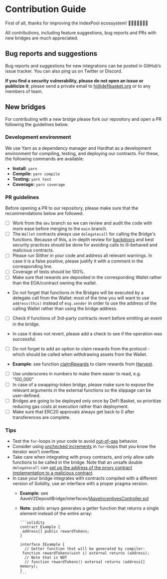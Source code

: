 # Contribution Guide

First of all, thanks for improving the IndexPool ecossystem! 🚀👨🏻‍🚀👩🏻‍🚀

All contributions, including feature suggestions, bug reports and PRs with new bridges are much appreciated.

## **Bug reports and suggestions**

Bug reports and suggestions for new integrations can be posted in GitHub’s issue tracker. You can also ping us on Twitter or Discord.

**If you find a security vulnerability, please do not open an issue or publicize it**; please send a private email to [hi@defibasket.org](mailto:hi@defibasket.org) or to any members of team.

## **New bridges**

For contributing with a new bridge please fork our repository and open a PR following the guidelines below.

### Development environment

We use Yarn as a dependency manager and Hardhat as a development environment for compiling, testing, and deploying our contracts. For these, the following commands are available:

- **Install**: `yarn`
- **Compile:** `yarn compile`
- **Testing:** `yarn test`
- **Coverage:** `yarn coverage`

### PR guidelines

Before opening a PR to our repository, please make sure that the recommendations below are followed.

- [ ]  Work from the  `dev` branch so we can review and audit the code with more ease before merging to the `main` branch.
- [ ]  The `Wallet` contracts always use `delegatecall` for calling the Bridge's functions. Because of this, a in-depth review for [backdoors](https://underhanded.soliditylang.org/) and best security practices should be done for avoiding calls to ill-behaved and malicious contracts.
  - [ ]  Please run Slither in your code and address all relevant warnings. In case it is a false positive, please justify it with a comment in the corresponding line.
  - [ ]  Coverage of tests should be 100%.
- [ ]  Make sure that rewards are deposited in the corresponding Wallet rather than the EOA/contract owning the wallet.
  - Do not forget that functions in the Bridges will be executed by a delegate call from the Wallet: most of the time you will want to use `address(this)` instead of `msg.sender` in order to use the address of the calling Wallet rather than using the bridge address.
- [ ]  Check if functions of 3rd-party contracts revert before emitting an event in the bridge.
  - In case it does not revert, please add a check to see if the operation was successful.
- [ ]  Do not forget to add an option to claim rewards from the protocol - which should be called when withdrawing assets from the Wallet.
  - **Example**: see function [claimRewards](https://github.com/defibasket/defibasket-contracts/blob/b95158cdfe746f997632bd2ac67e92a8f01b0eec/contracts/bridges/Harvest/HarvestDepositBridge.sol#L112) to claim rewards from [Harvest](https://harvest.finance/).
- [ ]  Use underscores in numbers to make them easier to read, e.g. “100_000”
- [ ]  In case of a swapping-token bridge, please make sure to expose the relevant arguments in the external functions so the slippage can be user-defined.
- [ ]  Bridges are going to be deployed only once by DeFi Basket, so prioritize reducing gas costs at execution rather than deployment.
- [ ]  Make sure that ERC20 approvals always get back to 0 after transferences are complete.

### Tips

- Test the `for`-loops in your code to avoid [out-of-gas](https://www.nevillegrech.com/assets/pdf/madmax-oopsla18.pdf) behavior.
- Consider using [unchecked increments](https://gist.github.com/hrkrshnn/ee8fabd532058307229d65dcd5836ddc#the-increment-in-for-loop-post-condition-can-be-made-unchecked) in `for`-loops that you know the iterator won’t overflow.
- Take care when integrating with proxy contracts, and only allow safe functions to be called in the bridge. Note that an unsafe double `delegatecall` can [set up the address of the proxy contract implementation to a malicious contract](https://cmichel.io/replaying-ethereum-hacks-furucombo/).
- In case your bridge integrates with contracts compiled with a different version of Solidity, use an interface with a proper pragma version.
  - **Example**: see AaveV2DepositBridge/interfaces/[IAaveIncentivesController.sol](https://github.com/defibasket/defibasket-contracts/blob/main/contracts/bridges/trusted/AaveV2DepositBridge/interfaces/IAaveIncentivesController.sol)
  - **Note**: public arrays generates a getter function that returns a single element instead of the entire array:

        ```solidity
        contract Example {
         address[] public rewardTokens;
        }
        
        interface IExample {
          // Getter function that will be generated by compiler:
         function rewardTokens(uint i) external returns (address);
          // Note that is NOT
          // function rewardTokens() external returns (address[] memory);
        }
        ```
